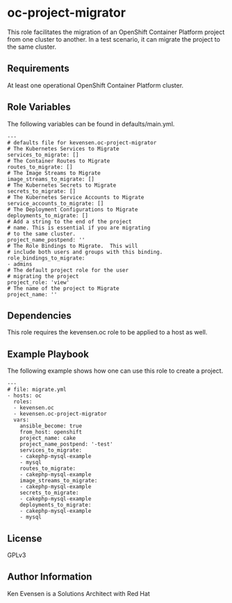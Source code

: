 oc-project-migrator
=========

This role facilitates the migration of an OpenShift Container Platform project from one cluster to another.  In a test scenario, it can migrate the project to the same cluster.

Requirements
------------

At least one operational OpenShift Container Platform cluster.

Role Variables
--------------

The following variables can be found in defaults/main.yml.

```
---
# defaults file for kevensen.oc-project-migrator
# The Kubernetes Services to Migrate
services_to_migrate: []
# The Container Routes to Migrate
routes_to_migrate: []
# The Image Streams to Migrate
image_streams_to_migrate: []
# The Kubernetes Secrets to Migrate
secrets_to_migrate: []
# The Kubernetes Service Accounts to Migrate
service_accounts_to_migrate: []
# The Deployment Configurations to Migrate
deployments_to_migrate: []
# Add a string to the end of the project
# name. This is essential if you are migrating
# to the same cluster.
project_name_postpend: ''
# The Role Bindings to Migrate.  This will
# include both users and groups with this binding.
role_bindings_to_migrate:
- admins
# The default project role for the user
# migrating the project
project_role: 'view'
# The name of the project to Migrate
project_name: ''
```

Dependencies
------------

This role requires the kevensen.oc role to be applied to a host as well.

Example Playbook
----------------

The following example shows how one can use this role to create a project.
```
---
# file: migrate.yml
- hosts: oc
  roles:
  - kevensen.oc
  - kevensen.oc-project-migrator
  vars:
    ansible_become: true
    from_host: openshift
    project_name: cake
    project_name_postpend: '-test'
    services_to_migrate:
    - cakephp-mysql-example
    - mysql
    routes_to_migrate:
    - cakephp-mysql-example
    image_streams_to_migrate:
    - cakephp-mysql-example
    secrets_to_migrate:
    - cakephp-mysql-example
    deployments_to_migrate:
    - cakephp-mysql-example
    - mysql
```

License
-------

GPLv3

Author Information
------------------

Ken Evensen is a Solutions Architect with Red Hat
